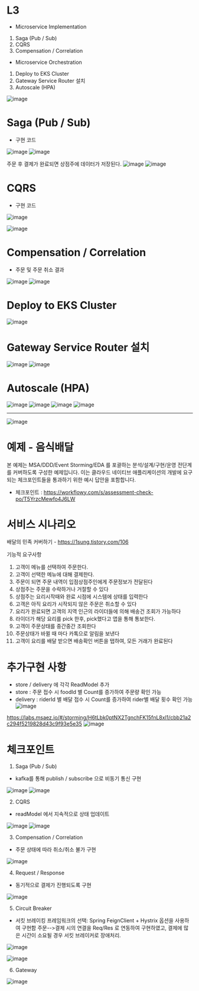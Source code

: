 # L3
- Microservice Implementation
1. Saga (Pub / Sub)
2. CQRS
3. Compensation / Correlation

- Microservice Orchestration
1. Deploy to EKS Cluster
2. Gateway Service Router 설치
3. Autoscale (HPA)

![image](https://user-images.githubusercontent.com/117624181/218929254-3125bf3b-2121-47bd-8779-540459405ec7.png)

# Saga (Pub / Sub)

- 구현 코드

![image](https://user-images.githubusercontent.com/117624181/218945102-8a007aaf-cbe7-4ca6-92c7-79ef076a1ed4.png)
![image](https://user-images.githubusercontent.com/117624181/218945273-84f230ee-b0a5-482b-a062-e23d8b050611.png)

주문 후 결제가 완료되면 상점주에 데이터가 저장된다.
![image](https://user-images.githubusercontent.com/117624181/218940874-c614449e-01f9-4963-af64-f6e41ff7562e.png)
![image](https://user-images.githubusercontent.com/117624181/218941026-cf9070ad-204b-4589-b503-a4ee74c748c9.png)

# CQRS

- 구현 코드

![image](https://user-images.githubusercontent.com/117624181/218945748-646e6209-ebe8-4ce9-9b4b-889459f78c3e.png)

![image](https://user-images.githubusercontent.com/117624181/218946069-212d1fad-baa0-4bb9-8918-1edf4cabeba9.png)

# Compensation / Correlation

- 주문 및 주문 취소 결과

![image](https://user-images.githubusercontent.com/117624181/203258212-9c6b9d41-59cc-4994-b0c7-cb31678439d0.png)
![image](https://user-images.githubusercontent.com/117624181/218946304-e9d89070-0b82-491d-8652-ffc3b1afc723.png)

# Deploy to EKS Cluster

![image](https://user-images.githubusercontent.com/117624181/218948764-67dabe0f-73cd-4e13-8b6c-f15c19367917.png)


# Gateway Service Router 설치

![image](https://user-images.githubusercontent.com/117624181/218946447-d2e0dcea-137c-4235-9275-8542af549708.png)
![image](https://user-images.githubusercontent.com/117624181/218948912-29d095e0-1840-4b00-9887-81e1dfb9d5f2.png)


# Autoscale (HPA)

![image](https://user-images.githubusercontent.com/117624181/218947415-215b60d2-10ad-4e7f-a817-55357a829a3f.png)
![image](https://user-images.githubusercontent.com/117624181/218947869-cbcbe89f-0822-4a73-8386-7c9838ea9199.png)
![image](https://user-images.githubusercontent.com/117624181/218947905-c9f3718c-d396-4776-bf11-a79a4802e139.png)
![image](https://user-images.githubusercontent.com/117624181/218947940-edcf40f5-72c5-4537-a20f-b7e37b3d828c.png)

--------------------------------------------------------------------------------------------------------------

![image](https://user-images.githubusercontent.com/487999/79708354-29074a80-82fa-11ea-80df-0db3962fb453.png)

# 예제 - 음식배달

본 예제는 MSA/DDD/Event Storming/EDA 를 포괄하는 분석/설계/구현/운영 전단계를 커버하도록 구성한 예제입니다.
이는 클라우드 네이티브 애플리케이션의 개발에 요구되는 체크포인트들을 통과하기 위한 예시 답안을 포함합니다.
- 체크포인트 : https://workflowy.com/s/assessment-check-po/T5YrzcMewfo4J6LW

# 서비스 시나리오

배달의 민족 커버하기 - https://1sung.tistory.com/106

기능적 요구사항
1. 고객이 메뉴를 선택하여 주문한다.
1. 고객이 선택한 메뉴에 대해 결제한다.
1. 주문이 되면 주문 내역이 입점상점주인에게 주문정보가 전달된다
1. 상점주는 주문을 수락하거나 거절할 수 있다
1. 상점주는 요리시작때와 완료 시점에 시스템에 상태를 입력한다
1. 고객은 아직 요리가 시작되지 않은 주문은 취소할 수 있다
1. 요리가 완료되면 고객의 지역 인근의 라이더들에 의해 배송건 조회가 가능하다
1. 라이더가 해당 요리를 pick 한후, pick했다고 앱을 통해 통보한다.
1. 고객이 주문상태를 중간중간 조회한다
1. 주문상태가 바뀔 때 마다 카톡으로 알림을 보낸다
1. 고객이 요리를 배달 받으면 배송확인 버튼을 탭하여, 모든 거래가 완료된다

# 추가구현 사항
- store / delivery 에 각각 ReadModel 추가
- store : 주문 접수 시 foodId 별 Count를 증가하여 주문량 확인 가능
- delivery : riderId 별 배달 접수 시 Count를 증가하여 rider별 배달 횟수 확인 가능
![image](https://user-images.githubusercontent.com/117624181/203259582-715ebc3e-0bf3-4c3d-ad9b-29bb24eb3670.png)

https://labs.msaez.io/#/storming/H6tLbk0ptNX2TgnchFK15fnL8xl1/cbb21a2c294f5219828d43c9f93e5e35
![image](https://user-images.githubusercontent.com/117624181/203246967-dccd2e13-74f4-412c-98fe-5aace4166634.png)

# 체크포인트

1. Saga (Pub / Sub)
- kafka를 통해 publish / subscribe 으로 비동기 통신 구현

![image](https://user-images.githubusercontent.com/117624181/203247498-03b6cae2-5b0d-43a3-b77a-c6a559507cb1.png)
![image](https://user-images.githubusercontent.com/117624181/203247565-866eb166-751e-41e5-aef2-8012471907e4.png)


2. CQRS
- readModel 에서 지속적으로 상태 업데이트

![image](https://user-images.githubusercontent.com/117624181/203249105-4397f6a1-859c-4342-87d7-3778897cbb2f.png)
![image](https://user-images.githubusercontent.com/117624181/203249058-b58fab7c-df93-4a86-aba5-fd685e86d1b5.png)

3. Compensation / Correlation
- 주문 상태에 따라 취소/취소 불가 구현

![image](https://user-images.githubusercontent.com/117624181/203258212-9c6b9d41-59cc-4994-b0c7-cb31678439d0.png)


4. Request / Response
- 동기적으로 결제가 진행되도록 구현

![image](https://user-images.githubusercontent.com/117624181/203249339-5c6b4406-5fd7-4885-989e-b9fd270d56b3.png)

5. Circuit Breaker
- 서킷 브레이킹 프레임워크의 선택: Spring FeignClient + Hystrix 옵션을 사용하여 구현함
주문-->결제 시의 연결을 Req/Res 로 연동하여 구현하였고, 결제에 많은 시간이 소요될 경우 서킷 브레이커로 장애처리.

![image](https://user-images.githubusercontent.com/117624181/203254371-4a9bc2a4-5cd8-4414-9069-3ed1759db1d4.png)

![image](https://user-images.githubusercontent.com/117624181/203254333-71e8baaa-f0a8-409e-8e8c-d75106da613e.png)


6. Gateway 

![image](https://user-images.githubusercontent.com/117624181/203249487-c73153bd-3ac6-4f16-a206-f95e316f688b.png)


